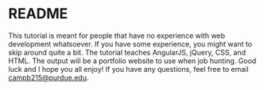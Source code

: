 # README

This tutorial is meant for people that have no experience with web development whatsoever. If you have some experience, you might want to skip around quite a bit. The tutorial teaches AngularJS, jQuery, CSS, and HTML. The output will be a portfolio website to use when job hunting. Good luck and I hope you all enjoy! If you have any questions, feel free to email campb215@purdue.edu.